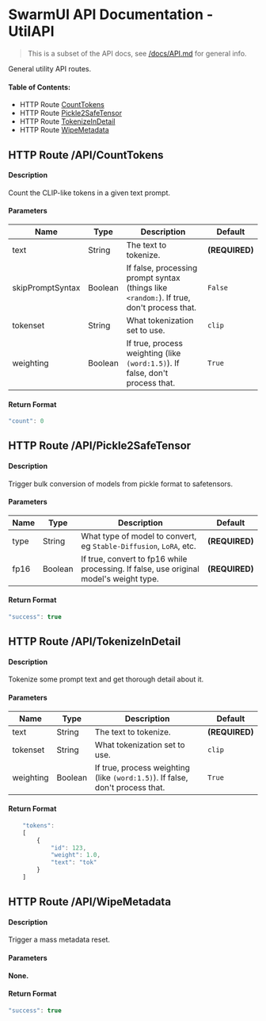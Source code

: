 # SwarmUI API Documentation - UtilAPI

> This is a subset of the API docs, see [/docs/API.md](/docs/API.md) for general info.

General utility API routes.

#### Table of Contents:

- HTTP Route [CountTokens](#http-route-apicounttokens)
- HTTP Route [Pickle2SafeTensor](#http-route-apipickle2safetensor)
- HTTP Route [TokenizeInDetail](#http-route-apitokenizeindetail)
- HTTP Route [WipeMetadata](#http-route-apiwipemetadata)

## HTTP Route /API/CountTokens

#### Description

Count the CLIP-like tokens in a given text prompt.

#### Parameters

| Name | Type | Description | Default |
| --- | --- | --- | --- |
| text | String | The text to tokenize. | **(REQUIRED)** |
| skipPromptSyntax | Boolean | If false, processing prompt syntax (things like `<random:`). If true, don't process that. | `False` |
| tokenset | String | What tokenization set to use. | `clip` |
| weighting | Boolean | If true, process weighting (like `(word:1.5)`). If false, don't process that. | `True` |

#### Return Format

```js
"count": 0
```

## HTTP Route /API/Pickle2SafeTensor

#### Description

Trigger bulk conversion of models from pickle format to safetensors.

#### Parameters

| Name | Type | Description | Default |
| --- | --- | --- | --- |
| type | String | What type of model to convert, eg `Stable-Diffusion`, `LoRA`, etc. | **(REQUIRED)** |
| fp16 | Boolean | If true, convert to fp16 while processing. If false, use original model's weight type. | **(REQUIRED)** |

#### Return Format

```js
"success": true
```

## HTTP Route /API/TokenizeInDetail

#### Description

Tokenize some prompt text and get thorough detail about it.

#### Parameters

| Name | Type | Description | Default |
| --- | --- | --- | --- |
| text | String | The text to tokenize. | **(REQUIRED)** |
| tokenset | String | What tokenization set to use. | `clip` |
| weighting | Boolean | If true, process weighting (like `(word:1.5)`). If false, don't process that. | `True` |

#### Return Format

```js
    "tokens":
    [
        {
            "id": 123,
            "weight": 1.0,
            "text": "tok"
        }
    ]
```

## HTTP Route /API/WipeMetadata

#### Description

Trigger a mass metadata reset.

#### Parameters

**None.**

#### Return Format

```js
"success": true
```

